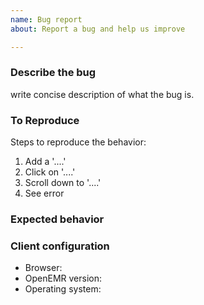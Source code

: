 ```yaml
---
name: Bug report
about: Report a bug and help us improve

---
```


### Describe the bug

write concise description of what the bug is.

### To Reproduce
<!-- if Applicable add screenshots -->

Steps to reproduce the behavior:
1. Add a '....'
2. Click on '....'
3. Scroll down to '....'
4. See error

### Expected behavior




### Client configuration

- Browser:
- OpenEMR version:
- Operating system:

